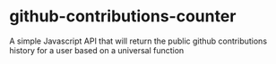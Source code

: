 # github-contributions-counter
A simple Javascript API that will return the public github contributions history for a user based on a universal function
